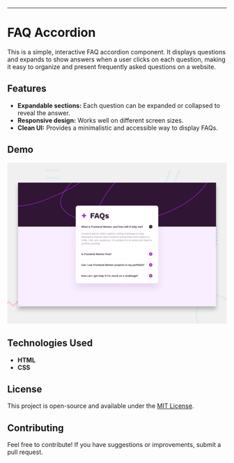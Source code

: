 ---

# FAQ Accordion

This is a simple, interactive FAQ accordion component. It displays questions and expands to show answers when a user clicks on each question, making it easy to organize and present frequently asked questions on a website.

## Features
- **Expandable sections:** Each question can be expanded or collapsed to reveal the answer.
- **Responsive design:** Works well on different screen sizes.
- **Clean UI:** Provides a minimalistic and accessible way to display FAQs.

## Demo
![FAQ Accordion Screenshot](design/desktop-preview.jpg)

## Technologies Used
- **HTML**
- **CSS**

## License
This project is open-source and available under the [MIT License](LICENSE).

## Contributing
Feel free to contribute! If you have suggestions or improvements, submit a pull request.

